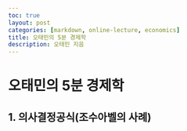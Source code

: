 ```yaml
---
toc: true
layout: post
categories: [markdown, online-lecture, economics]
title: 오태민의 5분 경제학
description: 오태민 지음
---
```


# 오태민의 5분 경제학

## 1. 의사결정공식(조수아벨의 사례)